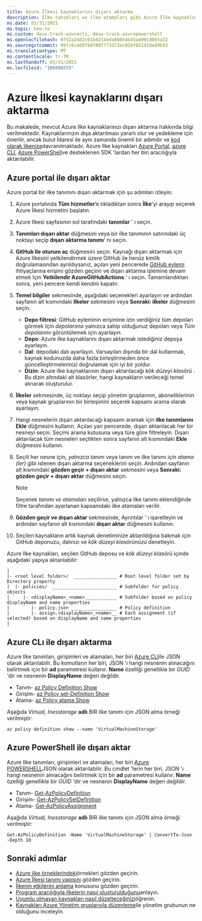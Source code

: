 ```yaml
---
title: Azure İlkesi kaynaklarını dışarı aktarma
description: İlke tanımları ve ilke atamaları gibi Azure Ilke kaynaklarını GitHub 'a aktarmayı öğrenin.
ms.date: 03/31/2021
ms.topic: how-to
ms.custom: devx-track-azurecli, devx-track-azurepowershell
ms.openlocfilehash: 8fd2a24d2c01b4214eda88054b45a409cd865a32
ms.sourcegitcommit: 99fc6ced979d780f773d73ec01bf651d18e89b93
ms.translationtype: MT
ms.contentlocale: tr-TR
ms.lasthandoff: 03/31/2021
ms.locfileid: "106096555"
---
```

# <a name="export-azure-policy-resources"></a>Azure İlkesi kaynaklarını dışarı aktarma

Bu makalede, mevcut Azure Ilke kaynaklarınızı dışarı aktarma hakkında bilgi verilmektedir. Kaynaklarınızın dışa aktarılması yararlı olur ve yedekleme için önerilir, ancak bulut İdaresi ile aynı zamanda önemli bir adımdır ve [kod olarak ilkenize](../concepts/policy-as-code.md)davranılmaktadır. Azure Ilke kaynakları [Azure Portal](#export-with-azure-portal), [azure CLI](#export-with-azure-cli), [Azure PowerShell](#export-with-azure-powershell)ve desteklenen SDK 'lardan her biri aracılığıyla aktarılabilir.

## <a name="export-with-azure-portal"></a>Azure portal ile dışarı aktar

Azure portal bir ilke tanımını dışarı aktarmak için şu adımları izleyin:

1. Azure portalında **Tüm hizmetler**’e tıkladıktan sonra **İlke**'yi arayıp seçerek Azure İlkesi hizmetini başlatın.

1. Azure Ilkesi sayfasının sol tarafındaki **tanımlar** ' ı seçin.

1. **Tanımları dışarı aktar** düğmesini veya bir ilke tanımının satırındaki üç noktayı seçip **dışarı aktarma tanımı**' nı seçin.

1. **GitHub Ile oturum aç** düğmesini seçin. Kaynağı dışarı aktarmak için Azure Ilkesini yetkilendirmek üzere GitHub ile henüz kimlik doğrulamasından ayrıldıysanız, açılan yeni pencerede [GitHub eylemi](https://github.com/features/actions) ihtiyaçlarına erişimi gözden geçirin ve dışarı aktarma işlemine devam etmek Için **Yetkilendir AzureGitHubActions** ' ı seçin. Tamamlandıktan sonra, yeni pencere kendi kendini kapatır.

1. **Temel bilgiler** sekmesinde, aşağıdaki seçenekleri ayarlayın ve ardından sayfanın alt kısmındaki **Ilkeler** sekmesini veya **Sonraki: ilkeler** düğmesini seçin.

   - **Depo filtresi**: GitHub eyleminin erişimine izin verdiğiniz tüm depoları görmek Için _depolarıma_ yalnızca sahip olduğunuz depoları veya _Tüm depolarımı_ görüntülemek için ayarlayın.
   - **Depo**: Azure ilke kaynaklarını dışarı aktarmak istediğiniz depoya ayarlayın.
   - **Dal**: depodaki dalı ayarlayın. Varsayılan dışında bir dal kullanmak, kaynak kodunuzda daha fazla birleştirmeden önce güncelleştirmelerinizi doğrulamak için iyi bir yoldur.
   - **Dizin**: Azure ilke kaynaklarının dışarı aktarılacağı _kök düzeyi klasörü_ . Bu dizin altındaki alt klasörler, hangi kaynakların verileceği temel alınarak oluşturulur.

1. **İlkeler** sekmesinde, üç noktayı seçip yönetim gruplarının, aboneliklerinin veya kaynak gruplarının bir birleşimini seçerek kapsamı arama olarak ayarlayın.
   
1. Hangi nesnelerin dışarı aktarılacağı kapsamı aramak için **ilke tanımlarını Ekle** düğmesini kullanın. Açılan yan pencerede, dışarı aktarılacak her bir nesneyi seçin. Seçimi arama kutusuna veya türe göre filtreleyin. Dışarı aktarılacak tüm nesneleri seçtikten sonra sayfanın alt kısmındaki **Ekle** düğmesini kullanın.

1. Seçili her nesne için, _yalnızca tanım_ veya tanım ve ilke tanımı için _atama (ler)_ gibi istenen dışarı aktarma seçeneklerini seçin. Ardından sayfanın alt kısmındaki **gözden geçir + dışarı aktar** sekmesini veya **Sonraki: gözden geçir + dışarı aktar** düğmesini seçin.

   > [!NOTE]
   > Seçenek _tanımı ve atamaları_ seçilirse, yalnızca ilke tanımı eklendiğinde filtre tarafından ayarlanan kapsamdaki ilke atamaları verilir.

1. **Gözden geçir ve dışarı aktar** sekmesinde, Ayrıntılar ' ı işaretleyin ve ardından sayfanın alt kısmındaki **dışarı aktar** düğmesini kullanın.

1. Seçilen kaynakların artık kaynak denetiminize aktarıldığına bakmak için GitHub deponuzu, dalınızı ve _kök düzeyi klasörünüzü_ denetleyin.

Azure Ilke kaynakları, seçilen GitHub deposu ve _kök düzeyi klasörü_ içinde aşağıdaki yapıya aktarılabilir:

```text
|
|- <root level folder>/  ________________ # Root level folder set by Directory property
|  |- policies/  ________________________ # Subfolder for policy objects
|     |- <displayName>_<name>____________ # Subfolder based on policy displayName and name properties
|        |- policy.json _________________ # Policy definition
|        |- assign.<displayName>_<name>__ # Each assignment (if selected) based on displayName and name properties
|
```

## <a name="export-with-azure-cli"></a>Azure CLı ile dışarı aktarma

Azure Ilke tanımları, girişimleri ve atamaları, her biri [Azure CLI](/cli/azure/install-azure-cli)ile JSON olarak aktarılabilir. Bu komutların her biri, JSON 'ı hangi nesnenin alınacağını belirtmek için bir **ad** parametresi kullanır. **Name** özelliği genellikle bir _GUID_ 'dir ve nesnenin **DisplayName** değeri değildir.

- Tanım- [az Policy Definition Show](/cli/azure/policy/definition#az_policy_definition_show)
- Girişim- [az Policy set-Definition Show](/cli/azure/policy/set-definition#az_policy_set_definition_show)
- Atama- [az Policy atama Show](/cli/azure/policy/assignment#az_policy_assignment_show)

Aşağıda _Virtual, Inesstorage_ **adlı** BIR ilke tanımı için JSON alma örneği verilmiştir:

```azurecli-interactive
az policy definition show --name 'VirtualMachineStorage'
```

## <a name="export-with-azure-powershell"></a>Azure PowerShell ile dışarı aktar

Azure Ilke tanımları, girişimleri ve atamaları, her biri [Azure POWERSHELL](/powershell/azure/)JSON olarak aktarılabilir. Bu cmdlet 'lerin her biri, JSON 'ı hangi nesnenin alınacağını belirtmek için bir **ad** parametresi kullanır. **Name** özelliği genellikle bir _GUID_ 'dir ve nesnenin **DisplayName** değeri değildir.

- Tanım- [Get-AzPolicyDefinition](/powershell/module/az.resources/get-azpolicydefinition)
- Girişim- [Get-AzPolicySetDefinition](/powershell/module/az.resources/get-azpolicysetdefinition)
- Atama- [Get-AzPolicyAssignment](/powershell/module/az.resources/get-azpolicyassignment)

Aşağıda _Virtual, Inesstorage_ **adlı** BIR ilke tanımı için JSON alma örneği verilmiştir:

```azurepowershell-interactive
Get-AzPolicyDefinition -Name 'VirtualMachineStorage' | ConvertTo-Json -Depth 10
```

## <a name="next-steps"></a>Sonraki adımlar

- [Azure ilke örneklerindeki](../samples/index.md)örnekleri gözden geçirin.
- [Azure İlkesi tanımı yapısını](../concepts/definition-structure.md) gözden geçirin.
- [İlkenin etkilerini anlama](../concepts/effects.md) konusunu gözden geçirin.
- [Program aracılığıyla ilkelerin nasıl oluşturulduğunu](programmatically-create.md)anlayın.
- [Uyumlu olmayan kaynakları nasıl düzelteceğinizi](remediate-resources.md)öğrenin.
- [Kaynakları Azure Yönetim gruplarıyla düzenleme](../../management-groups/overview.md)ile yönetim grubunun ne olduğunu inceleyin.

